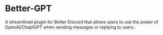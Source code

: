 # Better-GPT
A streamlined plugin for Better Discord that allows users to use the power of OpenAI/ChaptGPT when sending messages or replying to users.
